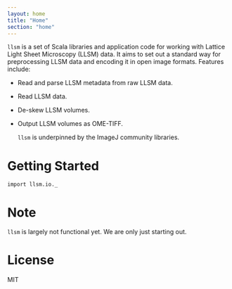 ```yaml
---
layout: home
title: "Home"
section: "home"
---
```


`llsm` is a set of Scala libraries and application code for working with Lattice Light Sheet Microscopy (LLSM) data. It aims to set out a standard way for preprocessing LLSM data and encoding it in open image formats. Features include:
* Read and parse LLSM metadata from raw LLSM data.
* Read LLSM data.
* De-skew LLSM volumes.
* Output LLSM volumes as OME-TIFF.

    `llsm` is underpinned by the ImageJ community libraries.

# Getting Started

```tut:silent
import llsm.io._
```

# Note
`llsm` is largely not functional yet. We are only just starting out.

# License
MIT

